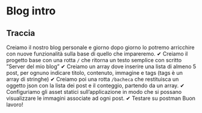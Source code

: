 # Blog intro
## Traccia
Creiamo il nostro blog personale e giorno dopo giorno lo potremo arricchire con nuove funzionalità sulla base di quello che impareremo.
✔ Creiamo il progetto base con una rotta `/` che ritorna un testo semplice con scritto ”Server del mio blog”
✔ Creiamo un array dove inserire una lista di almeno 5 post, per ognuno indicare titolo, contenuto, immagine e tags (tags è un array di stringhe)
✔ Creiamo poi una rotta `/bacheca` che restituisca un oggetto json con la lista dei post e il conteggio, partendo da un array.
✔ Configuriamo gli asset statici sull’applicazione in modo che si possano visualizzare le immagini associate ad ogni post.
✔ Testare su postman
Buon lavoro!